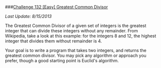 [1]: http://www.reddit.com/r/dailyprogrammer/comments/1hvh6u/070813_challenge_132_easy_greatest_common_divisor/
###[Challenge 132 [Easy] Greatest Common Divisor][1]

*Last Update: 8/15/2013*

The Greatest Common Divisor of a given set of integers is the greatest integer that can divide these integers without any remainder. From Wikipedia, take a look at this example: for the integers 8 and 12, the highest integer that divides them without remainder is 4.

Your goal is to write a program that takes two integers, and returns the greatest common divisor. You may pick any algorithm or approach you prefer, though a good starting point is Euclid's algorithm.
